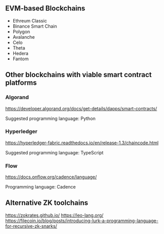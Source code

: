 ## EVM-based Blockchains

* Ethreum Classic
* Binance Smart Chain
* Polygon
* Avalanche
* Celo
* Theta
* Hedera
* Fantom

## Other blockchains with viable smart contract platforms

### Algorand

https://developer.algorand.org/docs/get-details/dapps/smart-contracts/

Suggested programming language: Python

### Hyperledger

https://hyperledger-fabric.readthedocs.io/en/release-1.3/chaincode.html

Suggested programming language: TypeScript

### Flow

https://docs.onflow.org/cadence/language/

Programming language: Cadence

## Alternative ZK toolchains

https://zokrates.github.io/
https://leo-lang.org/
https://filecoin.io/blog/posts/introducing-lurk-a-programming-language-for-recursive-zk-snarks/
